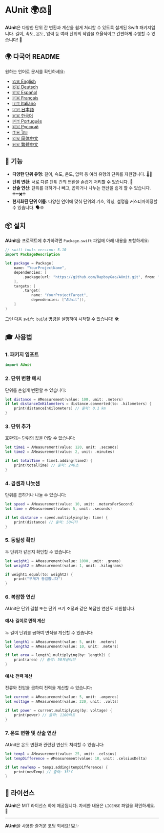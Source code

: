 # AUnit 🌍⚖️📏

**AUnit**은 다양한 단위 간 변환과 계산을 쉽게 처리할 수 있도록 설계된 Swift 패키지입니다. 길이, 속도, 온도, 압력 등 여러 단위의 작업을 효율적이고 간편하게 수행할 수 있습니다! 🚀

## 🌍 다국어 README

원하는 언어로 문서를 확인하세요:

- [🇬🇧 English](./README.en.md)
- [🇩🇪 Deutsch](./README.de.md)
- [🇪🇸 Español](./README.es.md)
- [🇫🇷 Français](./README.fr.md)
- [🇮🇹 Italiano](./README.it.md)
- [🇯🇵 日本語](./README.ja.md)
- [🇰🇷 한국어](./README.ko.md)
- [🇵🇹 Português](./README.pt.md)
- [🇷🇺 Русский](./README.ru.md)
- [🇹🇭 ไทย](./README.th.md)
- [🇨🇳 简体中文](./README.zh-Hans.md)
- [🇭🇰 繁體中文](./README.zh-Hant.md)

## 🌟 기능

- **다양한 단위 유형**: 길이, 속도, 온도, 압력 등 여러 유형의 단위를 지원합니다. 🌡️📏
- **단위 변환**: 서로 다른 단위 간의 변환을 손쉽게 처리할 수 있습니다. 🔄
- **산술 연산**: 단위를 더하거나 빼고, 곱하거나 나누는 연산을 쉽게 할 수 있습니다. ➕➖✖️➗
- **현지화된 단위 이름**: 다양한 언어에 맞춰 단위의 기호, 약칭, 설명을 커스터마이징할 수 있습니다. 🗣️🌐

## 📦 설치

**AUnit**을 프로젝트에 추가하려면 `Package.swift` 파일에 아래 내용을 포함하세요:

```swift
// swift-tools-version: 5.10
import PackageDescription

let package = Package(
    name: "YourProjectName",
    dependencies: [
        .package(url: "https://github.com/RapboyGao/AUnit.git", from: "1.0.0"),
    ],
    targets: [
        .target(
            name: "YourProjectTarget",
            dependencies: ["AUnit"]),
    ]
)
```

그런 다음 `swift build` 명령을 실행하여 시작할 수 있습니다! 🛠️

## 🎓 사용법

### 1. **패키지 임포트**

```swift
import AUnit
```

### 2. **단위 변환 예시**

단위를 손쉽게 변환할 수 있습니다:

```swift
let distance = AMeasurement(value: 100, unit: .meters)
if let distanceInKilometers = distance.converted(to: .kilometers) {
    print(distanceInKilometers) // 출력: 0.1 km
}
```

### 3. **단위 추가**

호환되는 단위의 값을 더할 수 있습니다:

```swift
let time1 = AMeasurement(value: 120, unit: .seconds)
let time2 = AMeasurement(value: 2, unit: .minutes)

if let totalTime = time1.adding(time2) {
    print(totalTime) // 출력: 240초
}
```

### 4. **곱셈과 나눗셈**

단위를 곱하거나 나눌 수 있습니다:

```swift
let speed = AMeasurement(value: 10, unit: .metersPerSecond)
let time = AMeasurement(value: 5, unit: .seconds)

if let distance = speed.multiplying(by: time) {
    print(distance) // 출력: 50미터
}
```

### 5. **동일성 확인**

두 단위가 같은지 확인할 수 있습니다:

```swift
let weight1 = AMeasurement(value: 1000, unit: .grams)
let weight2 = AMeasurement(value: 1, unit: .kilograms)

if weight1.equal(to: weight2) {
    print("무게가 동일합니다")
}
```

### 6. **복잡한 연산**

AUnit은 단위 결합 또는 단위 크기 조정과 같은 복잡한 연산도 지원합니다.

#### 예시: 길이로 면적 계산

두 길이 단위를 곱하여 면적을 계산할 수 있습니다:

```swift
let length1 = AMeasurement(value: 5, unit: .meters)
let length2 = AMeasurement(value: 10, unit: .meters)

if let area = length1.multiplying(by: length2) {
    print(area) // 출력: 50제곱미터
}
```

#### 예시: 전력 계산

전류와 전압을 곱하여 전력을 계산할 수 있습니다:

```swift
let current = AMeasurement(value: 5, unit: .amperes)
let voltage = AMeasurement(value: 220, unit: .volts)

if let power = current.multiplying(by: voltage) {
    print(power) // 출력: 1100와트
}
```

### 7. **온도 변환 및 산술 연산**

AUnit은 온도 변환과 관련된 연산도 처리할 수 있습니다:

```swift
let temp1 = AMeasurement(value: 25, unit: .celsius)
let tempDifference = AMeasurement(value: 10, unit: .celsiusDelta)

if let newTemp = temp1.adding(tempDifference) {
    print(newTemp) // 출력: 35°C
}
```

## 📜 라이선스

**AUnit**은 MIT 라이선스 하에 제공됩니다. 자세한 내용은 `LICENSE` 파일을 확인하세요. 📄

---

**AUnit**을 사용한 즐거운 코딩 되세요! 💻✨
